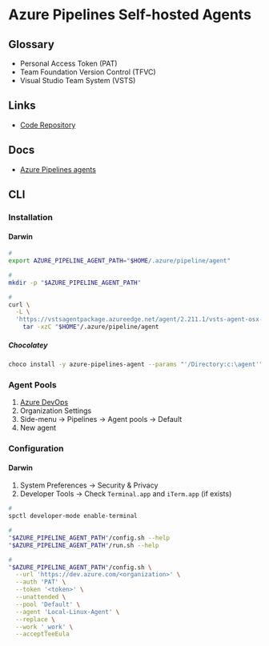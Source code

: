 # Azure Pipelines Self-hosted Agents

<!--
https://www.youtube.com/watch?v=CmamCFSrNzs
-->

## Glossary

- Personal Access Token (PAT)
- Team Foundation Version Control (TFVC)
- Visual Studio Team System (VSTS)

## Links

- [Code Repository](https://github.com/microsoft/azure-pipelines-agent)

## Docs

- [Azure Pipelines agents](https://learn.microsoft.com/en-us/azure/devops/pipelines/agents/agents?view=azure-devops&tabs=browser#install)

<!-- ## Docker

https://hub.docker.com/_/microsoft-azure-pipelines-vsts-agent -->

## CLI

### Installation

#### Darwin

```sh
#
export AZURE_PIPELINE_AGENT_PATH="$HOME/.azure/pipeline/agent"

#
mkdir -p "$AZURE_PIPELINE_AGENT_PATH"

#
curl \
  -L \
  'https://vstsagentpackage.azureedge.net/agent/2.211.1/vsts-agent-osx-x64-2.211.1.tar.gz' | \
    tar -xzC "$HOME"/.azure/pipeline/agent
```

##### Chocolatey

```sh
choco install -y azure-pipelines-agent --params "'/Directory:c:\agent'"
```

### Agent Pools

1. [Azure DevOps](https://dev.azure.com/)
2. Organization Settings
3. Side-menu -> Pipelines -> Agent pools -> Default
4. New agent

### Configuration

#### Darwin

1. System Preferences -> Security & Privacy
2. Developer Tools -> Check `Terminal.app` and `iTerm.app` (if exists)

```sh
#
spctl developer-mode enable-terminal

#
"$AZURE_PIPELINE_AGENT_PATH"/config.sh --help
"$AZURE_PIPELINE_AGENT_PATH"/run.sh --help

#
"$AZURE_PIPELINE_AGENT_PATH"/config.sh \
  --url 'https://dev.azure.com/<organization>' \
  --auth 'PAT' \
  --token '<token>' \
  --unattended \
  --pool 'Default' \
  --agent 'Local-Linux-Agent' \
  --replace \
  --work '_work' \
  --acceptTeeEula
```
